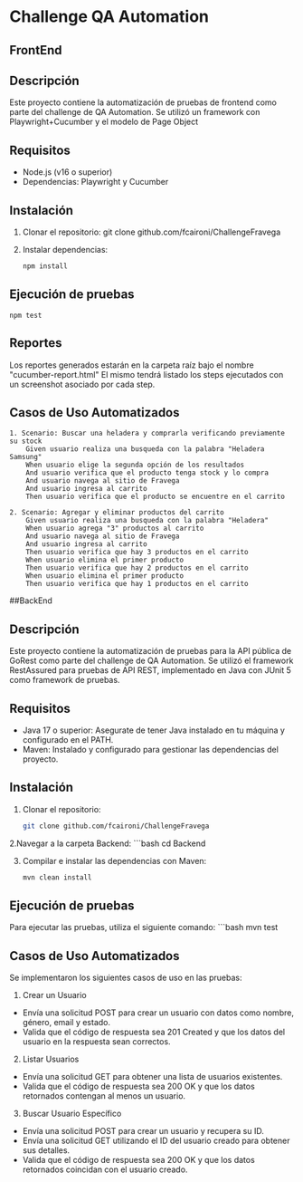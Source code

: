 # Challenge QA Automation

## FrontEnd

## Descripción
Este proyecto contiene la automatización de pruebas de frontend como parte del challenge de QA Automation. Se utilizó un framework con Playwright+Cucumber y el modelo de Page Object

## Requisitos
- Node.js (v16 o superior)
- Dependencias: Playwright y Cucumber

## Instalación
1. Clonar el repositorio:
   git clone github.com/fcaironi/ChallengeFravega

2. Instalar dependencias:
    ```bash
   npm install

## Ejecución de pruebas
    npm test

## Reportes
Los reportes generados estarán en la carpeta raíz bajo el nombre "cucumber-report.html"
El mismo tendrá listado los steps ejecutados con un screenshot asociado por cada step.

## Casos de Uso Automatizados
    1. Scenario: Buscar una heladera y comprarla verificando previamente su stock
        Given usuario realiza una busqueda con la palabra "Heladera Samsung"
        When usuario elige la segunda opción de los resultados
        And usuario verifica que el producto tenga stock y lo compra
        And usuario navega al sitio de Fravega
        And usuario ingresa al carrito
        Then usuario verifica que el producto se encuentre en el carrito
    
    2. Scenario: Agregar y eliminar productos del carrito
        Given usuario realiza una busqueda con la palabra "Heladera"
        When usuario agrega "3" productos al carrito
        And usuario navega al sitio de Fravega
        And usuario ingresa al carrito
        Then usuario verifica que hay 3 productos en el carrito
        When usuario elimina el primer producto
        Then usuario verifica que hay 2 productos en el carrito
        When usuario elimina el primer producto
        Then usuario verifica que hay 1 productos en el carrito

##BackEnd

## Descripción
Este proyecto contiene la automatización de pruebas para la API pública de GoRest como parte del challenge de QA Automation. Se utilizó el framework RestAssured para pruebas de API REST, implementado en Java con JUnit 5 como framework de pruebas.

## Requisitos
- Java 17 o superior: Asegurate de tener Java instalado en tu máquina y configurado en el PATH.
- Maven: Instalado y configurado para gestionar las dependencias del proyecto.

## Instalación
1. Clonar el repositorio:
    ```bash
    git clone github.com/fcaironi/ChallengeFravega

2.Navegar a la carpeta Backend:
    ```bash
    cd Backend

3. Compilar e instalar las dependencias con Maven:
    ```bash
    mvn clean install

## Ejecución de pruebas
Para ejecutar las pruebas, utiliza el siguiente comando:
    ```bash
    mvn test

## Casos de Uso Automatizados
Se implementaron los siguientes casos de uso en las pruebas:

1. Crear un Usuario
- Envía una solicitud POST para crear un usuario con datos como nombre, género, email y estado.
- Valida que el código de respuesta sea 201 Created y que los datos del usuario en la respuesta sean correctos.

2. Listar Usuarios
- Envía una solicitud GET para obtener una lista de usuarios existentes.
- Valida que el código de respuesta sea 200 OK y que los datos retornados contengan al menos un usuario.

3. Buscar Usuario Específico
- Envía una solicitud POST para crear un usuario y recupera su ID.
- Envía una solicitud GET utilizando el ID del usuario creado para obtener sus detalles.
- Valida que el código de respuesta sea 200 OK y que los datos retornados coincidan con el usuario creado.